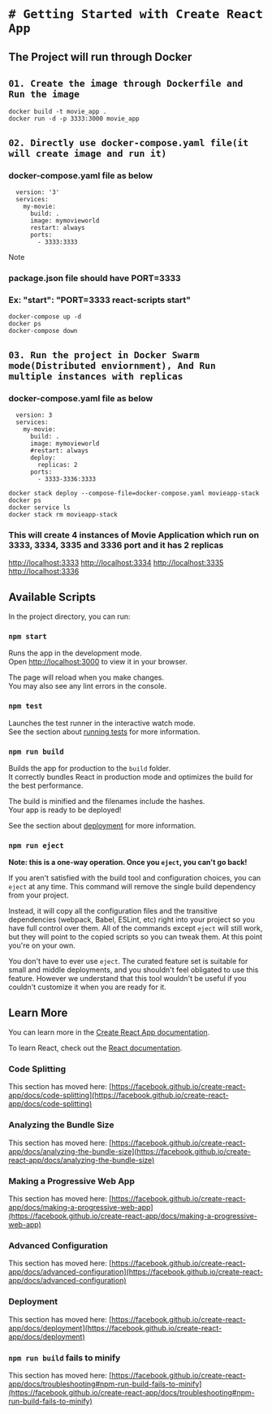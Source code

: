 # `# Getting Started with Create React App`

## The Project will run through Docker

## `01. Create the image through Dockerfile and Run the image`

```
docker build -t movie_app .
docker run -d -p 3333:3000 movie_app
```

## `02. Directly use docker-compose.yaml file(it will create image and run it)`
### docker-compose.yaml file as below

```
  version: '3'
  services:
    my-movie:
      build: .
      image: mymovieworld
      restart: always
      ports:
        - 3333:3333
```
> [!NOTE]
> ### package.json file should have PORT=3333
> ### Ex:     "start": "PORT=3333 react-scripts start"

```
docker-compose up -d
docker ps
docker-compose down
```

## `03. Run the project in Docker Swarm mode(Distributed enviornment), And Run multiple instances with replicas`
### docker-compose.yaml file as below

```
  version: 3
  services:
    my-movie:
      build: .
      image: mymovieworld
      #restart: always
      deploy:
        replicas: 2
      ports:
        - 3333-3336:3333
```
```
docker stack deploy --compose-file=docker-compose.yaml movieapp-stack
docker ps
docker service ls
docker stack rm movieapp-stack
```
### This will create 4 instances of Movie Application which run on 3333, 3334, 3335 and 3336 port and it has 2 replicas
   [http://localhost:3333](http://localhost:3333)
   [http://localhost:3334](http://localhost:3334)
   [http://localhost:3335](http://localhost:3335)
   [http://localhost:3336](http://localhost:3336)


## Available Scripts

In the project directory, you can run:

### `npm start`

Runs the app in the development mode.\
Open [http://localhost:3000](http://localhost:3000) to view it in your browser.

The page will reload when you make changes.\
You may also see any lint errors in the console.

### `npm test`

Launches the test runner in the interactive watch mode.\
See the section about [running tests](https://facebook.github.io/create-react-app/docs/running-tests) for more information.

### `npm run build`

Builds the app for production to the `build` folder.\
It correctly bundles React in production mode and optimizes the build for the best performance.

The build is minified and the filenames include the hashes.\
Your app is ready to be deployed!

See the section about [deployment](https://facebook.github.io/create-react-app/docs/deployment) for more information.

### `npm run eject`

**Note: this is a one-way operation. Once you `eject`, you can't go back!**

If you aren't satisfied with the build tool and configuration choices, you can `eject` at any time. This command will remove the single build dependency from your project.

Instead, it will copy all the configuration files and the transitive dependencies (webpack, Babel, ESLint, etc) right into your project so you have full control over them. All of the commands except `eject` will still work, but they will point to the copied scripts so you can tweak them. At this point you're on your own.

You don't have to ever use `eject`. The curated feature set is suitable for small and middle deployments, and you shouldn't feel obligated to use this feature. However we understand that this tool wouldn't be useful if you couldn't customize it when you are ready for it.

## Learn More

You can learn more in the [Create React App documentation](https://facebook.github.io/create-react-app/docs/getting-started).

To learn React, check out the [React documentation](https://reactjs.org/).

### Code Splitting

This section has moved here: [https://facebook.github.io/create-react-app/docs/code-splitting](https://facebook.github.io/create-react-app/docs/code-splitting)

### Analyzing the Bundle Size

This section has moved here: [https://facebook.github.io/create-react-app/docs/analyzing-the-bundle-size](https://facebook.github.io/create-react-app/docs/analyzing-the-bundle-size)

### Making a Progressive Web App

This section has moved here: [https://facebook.github.io/create-react-app/docs/making-a-progressive-web-app](https://facebook.github.io/create-react-app/docs/making-a-progressive-web-app)

### Advanced Configuration

This section has moved here: [https://facebook.github.io/create-react-app/docs/advanced-configuration](https://facebook.github.io/create-react-app/docs/advanced-configuration)

### Deployment

This section has moved here: [https://facebook.github.io/create-react-app/docs/deployment](https://facebook.github.io/create-react-app/docs/deployment)

### `npm run build` fails to minify

This section has moved here: [https://facebook.github.io/create-react-app/docs/troubleshooting#npm-run-build-fails-to-minify](https://facebook.github.io/create-react-app/docs/troubleshooting#npm-run-build-fails-to-minify)
